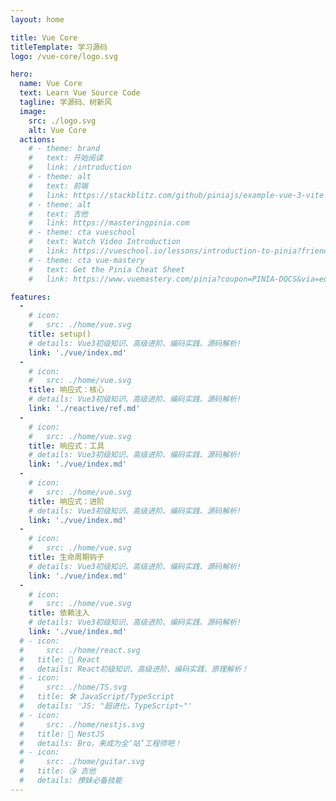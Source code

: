 ```yaml
---
layout: home

title: Vue Core
titleTemplate: 学习源码
logo: /vue-core/logo.svg

hero:
  name: Vue Core
  text: Learn Vue Source Code
  tagline: 学源码、树新风
  image:
    src: ./logo.svg
    alt: Vue Core
  actions:
    # - theme: brand
    #   text: 开始阅读
    #   link: /introduction
    # - theme: alt
    #   text: 前端
    #   link: https://stackblitz.com/github/piniajs/example-vue-3-vite
    # - theme: alt
    #   text: 吉他
    #   link: https://masteringpinia.com
    # - theme: cta vueschool
    #   text: Watch Video Introduction
    #   link: https://vueschool.io/lessons/introduction-to-pinia?friend=vuerouter&utm_source=pinia&utm_medium=link&utm_campaign=homepage
    # - theme: cta vue-mastery
    #   text: Get the Pinia Cheat Sheet
    #   link: https://www.vuemastery.com/pinia?coupon=PINIA-DOCS&via=eduardo

features:
  - 
    # icon:
    #   src: ./home/vue.svg
    title: setup()
    # details: Vue3初级知识、高级进阶、编码实践、源码解析!
    link: './vue/index.md'
  - 
    # icon:
    #   src: ./home/vue.svg
    title: 响应式：核心
    # details: Vue3初级知识、高级进阶、编码实践、源码解析!
    link: './reactive/ref.md'
  - 
    # icon:
    #   src: ./home/vue.svg
    title: 响应式：工具
    # details: Vue3初级知识、高级进阶、编码实践、源码解析!
    link: './vue/index.md'
  - 
    # icon:
    #   src: ./home/vue.svg
    title: 响应式：进阶
    # details: Vue3初级知识、高级进阶、编码实践、源码解析!
    link: './vue/index.md'
  - 
    # icon:
    #   src: ./home/vue.svg
    title: 生命周期钩子
    # details: Vue3初级知识、高级进阶、编码实践、源码解析!
    link: './vue/index.md'
  - 
    # icon:
    #   src: ./home/vue.svg
    title: 依赖注入
    # details: Vue3初级知识、高级进阶、编码实践、源码解析!
    link: './vue/index.md'
  # - icon:
  #     src: ./home/react.svg
  #   title: 🍋 React
  #   details: React初级知识、高级进阶、编码实践、原理解析！
  # - icon:
  #     src: ./home/TS.svg
  #   title: 🛠️ JavaScript/TypeScript
  #   details: 'JS: "超进化，TypeScript~"'
  # - icon:
  #     src: ./home/nestjs.svg
  #   title: 🦁 NestJS
  #   details: Bro，来成为全‘站’工程师吧！
  # - icon:
  #     src: ./home/guitar.svg
  #   title: 😘 吉他
  #   details: 撩妹必备技能
---
```


<script setup>
// import HomeSponsors from '../.vitepress/theme/components/HomeSponsors.vue'
// import '../.vitepress/theme/styles/home-links.css'
</script>

<!-- <HomeSponsors /> -->
